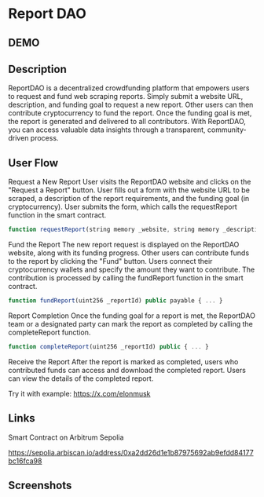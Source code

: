 # Report DAO

## DEMO

## Description

ReportDAO is a decentralized crowdfunding platform that empowers users to request and fund web scraping reports. Simply submit a website URL, description, and funding goal to request a new report. Other users can then contribute cryptocurrency to fund the report. Once the funding goal is met, the report is generated and delivered to all contributors. With ReportDAO, you can access valuable data insights through a transparent, community-driven process.

## User Flow

Request a New Report
User visits the ReportDAO website and clicks on the "Request a Report" button.
User fills out a form with the website URL to be scraped, a description of the report requirements, and the funding goal (in cryptocurrency).
User submits the form, which calls the requestReport function in the smart contract.

```js
function requestReport(string memory _website, string memory _description, uint256 _fundingGoal) public { ... }
```

Fund the Report
The new report request is displayed on the ReportDAO website, along with its funding progress.
Other users can contribute funds to the report by clicking the "Fund" button.
Users connect their cryptocurrency wallets and specify the amount they want to contribute.
The contribution is processed by calling the fundReport function in the smart contract.

```js
function fundReport(uint256 _reportId) public payable { ... }
```

Report Completion
Once the funding goal for a report is met, the ReportDAO team or a designated party can mark the report as completed by calling the completeReport function.

```js
function completeReport(uint256 _reportId) public { ... }
```

Receive the Report
After the report is marked as completed, users who contributed funds can access and download the completed report.
Users can view the details of the completed report.

Try it with example: https://x.com/elonmusk

## Links

Smart Contract on Arbitrum Sepolia

https://sepolia.arbiscan.io/address/0xa2dd26d1e1b87975692ab9efdd84177bc16fca98

## Screenshots

